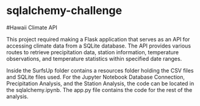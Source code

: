 # sqlalchemy-challenge

#Hawaii Climate API

This project required making a Flask application that serves as an API for accessing climate data from a SQLite database. The API provides various routes to retrieve precipitation data, station information, temperature observations, and temperature statistics within specified date ranges.

Inside the SurfsUp folder contains a resources folder holding the CSV files and SQLite files used. For the Jupyter Notebook Database Connection, Precipitation Analysis, and the Station Analysis, the code can be located in the sqlalchemy.ipynb. The app.py file contains the code for the rest of the analysis.

